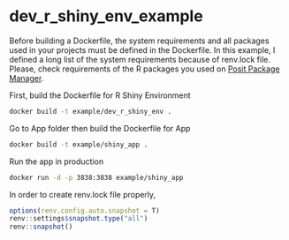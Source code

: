 
<!-- README.md is generated from README.Rmd. Please edit that file -->

# dev_r\_shiny_env_example

Before building a Dockerfile, the system requirements and all packages
used in your projects must be defined in the Dockerfile. In this
example, I defined a long list of the system requirements because of
renv.lock file. Please, check requirements of the R packages you used on
[Posit Package Manager](https://packagemanager.posit.co/client/#/).

First, build the Dockerfile for R Shiny Environment

``` bash
docker build -t example/dev_r_shiny_env .
```

Go to App folder then build the Dockerfile for App

``` bash
docker build -t example/shiny_app .
```

Run the app in production

``` bash
docker run -d -p 3838:3838 example/shiny_app
```

In order to create renv.lock file properly,

``` r
options(renv.config.auto.snapshot = T)
renv::settings$snapshot.type("all")
renv::snapshot()
```
